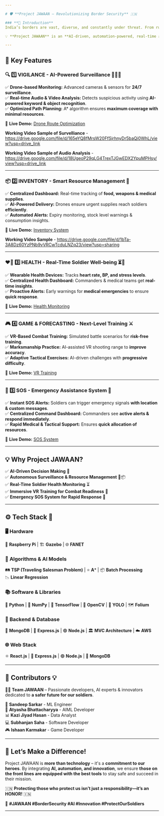 ```yaml
---

# 🛡️ **Project JAWAAN – Revolutionizing Border Security** 🇮🇳

### **🔹 Introduction**  
India’s borders are vast, diverse, and constantly under threat. From rugged mountains to dense forests, ensuring safety is **a mission of national importance**.  

💡 **Project JAWAAN** is an **AI-driven, automation-powered, real-time analytics solution** designed to **protect those who protect us!** 💙  

---
```


## 🚀 **Key Features**  

### 🔍 **1️⃣ VIGILANCE - AI-Powered Surveillance** 🕵️‍♂️🚁  
✅ **Drone-based Monitoring:** Advanced cameras & sensors for **24/7 surveillance**.  
✅ **Real-time Audio & Video Analysis:** Detects suspicious activity using **AI-powered keyword & object recognition**.  
✅ **Optimized Path Planning:** A* algorithm ensures **maximum coverage with minimal resources**.  

🔗 **Live Demo:** [Drone Route Optimization](https://droneroute.netlify.app/)  

 **Working Video Sample of Survelliance** - https://drive.google.com/file/d/165eYQ8fMrsW20FfSjrhnyDr5baQi0WhL/view?usp=drive_link

 **Working Video Sample of Audio Analysis** - https://drive.google.com/file/d/18UgeoP29qLG4TrexTJGwEDX2YpuMPHsy/view?usp=drive_link
 
---

### 📦 **2️⃣ INVENTORY - Smart Resource Management** 🔄  
✅ **Centralized Dashboard:** Real-time tracking of **food, weapons & medical supplies**.  
✅ **AI-Powered Delivery:** Drones ensure urgent supplies reach soldiers **efficiently**.  
✅ **Automated Alerts:** Expiry monitoring, stock level warnings & consumption insights.  

🔗 **Live Demo:** [Inventory System](https://jawaninventory.netlify.app/)  

  **Working Video Sample** - https://drive.google.com/file/d/1bTa-3A8Dz60YzPNb9vVRCwTcduLNZq23/view?usp=sharing
  
---

### ❤️‍🔥 **3️⃣ HEALTH - Real-Time Soldier Well-being** ⏳💓  
✅ **Wearable Health Devices:** Tracks **heart rate, BP, and stress levels**.  
✅ **Centralized Health Dashboard:** Commanders & medical teams get **real-time insights**.  
✅ **Proactive Alerts:** Early warnings for **medical emergencies** to ensure **quick response**.  

🔗 **Live Demo:** [Health Monitoring](https://jawaan.netlify.app/)  

---

### 🎮 **4️⃣ GAME & FORECASTING - Next-Level Training** ⚔️  
✅ **VR-Based Combat Training:** Simulated battle scenarios for **risk-free training**.  
✅ **Marksmanship Practice:** AI-assisted VR shooting range to **improve accuracy**.  
✅ **Adaptive Tactical Exercises:** AI-driven challenges with **progressive difficulty**.  

🔗 **Live Demo:** [VR Training](https://jawan.netlify.app/)  

---

### 🚨 **5️⃣ SOS - Emergency Assistance System** 📍  
✅ **Instant SOS Alerts:** Soldiers can trigger emergency signals **with location & custom messages**.  
✅ **Centralized Command Dashboard:** Commanders see **active alerts & respond immediately**.  
✅ **Rapid Medical & Tactical Support:** Ensures **quick allocation of resources**.  

🔗 **Live Demo:** [SOS System](https://ssjawaan.netlify.app/)  

---

## 💡 **Why Project JAWAAN?**  
✅ **AI-Driven Decision Making** 🤖  
✅ **Autonomous Surveillance & Resource Management** 🚁📦  
✅ **Real-Time Soldier Health Monitoring** ⏳  
✅ **Immersive VR Training for Combat Readiness** 🎯  
✅ **Emergency SOS System for Rapid Response** 🔴  

---

## ⚙️ **Tech Stack** 🚀  

### 🖥️ **Hardware**  
🍓 **Raspberry Pi** | 🏗️ **Gazebo** | 🌐 **FANET**  

### 🧠 **Algorithms & AI Models**  
🛤️ **TSP (Traveling Salesman Problem)** | ⭐ **A*** | 📦 **Batch Processing**  
📉 **Linear Regression**  

### 📚 **Software & Libraries**  
🐍 **Python** | 🔢 **NumPy** | 🤖 **TensorFlow** | 👀 **OpenCV** | 🎯 **YOLO** | 🗺️ **Folium**  

### 💾 **Backend & Database**  
🍃 **MongoDB** | 🚀 **Express.js** | 🟢 **Node.js** | 🏛️ **MVC Architecture** | ☁️ **AWS**  

### 🌐 **Web Stack**  
⚛️ **React.js** | 🚀 **Express.js** | 🟢 **Node.js** | 🍃 **MongoDB**  

---

## 🤝 **Contributors** 💡  
👨‍💻 **Team JAWAAN** – Passionate developers, AI experts & innovators dedicated to **a safer future for our soldiers**.  

🧠 **Sandeep Sarkar** - ML Engineer  
🤖 **Atyasha Bhattacharyya** - AIML Developer  
📊 **Kazi Jiyad Hasan** - Data Analyst  
💻 **Subhanjan Saha** - Software Developer  
🎮 **Ishaan Karmakar** - Game Developer  

---

## 🚀 **Let’s Make a Difference!**  
Project JAWAAN is **more than technology** – it's a **commitment to our heroes**. By integrating **AI, automation, and innovation**, we ensure **those on the front lines are equipped with the best tools** to stay safe and succeed in their mission.  

🇮🇳 **Protecting those who protect us isn’t just a responsibility—it’s an HONOR!** 🇮🇳  

🔗 **#JAWAAN #BorderSecurity #AI #Innovation #ProtectOurSoldiers**  

---
